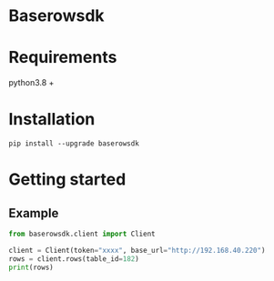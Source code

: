 # Baserowsdk


# Requirements

python3.8 +

# Installation

```shell
pip install --upgrade baserowsdk
```

# Getting started

## Example

```python
from baserowsdk.client import Client

client = Client(token="xxxx", base_url="http://192.168.40.220")
rows = client.rows(table_id=182)
print(rows)

```